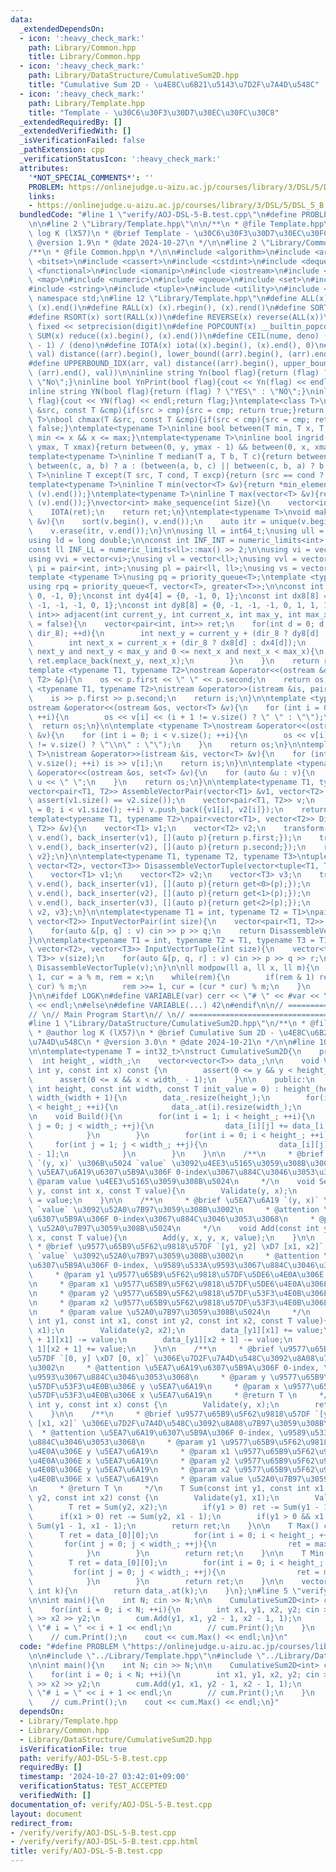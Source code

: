 ```yaml
---
data:
  _extendedDependsOn:
  - icon: ':heavy_check_mark:'
    path: Library/Common.hpp
    title: Library/Common.hpp
  - icon: ':heavy_check_mark:'
    path: Library/DataStructure/CumulativeSum2D.hpp
    title: "Cumulative Sum 2D - \u4E8C\u6B21\u5143\u7D2F\u7A4D\u548C"
  - icon: ':heavy_check_mark:'
    path: Library/Template.hpp
    title: "Template - \u30C6\u30F3\u30D7\u30EC\u30FC\u30C8"
  _extendedRequiredBy: []
  _extendedVerifiedWith: []
  _isVerificationFailed: false
  _pathExtension: cpp
  _verificationStatusIcon: ':heavy_check_mark:'
  attributes:
    '*NOT_SPECIAL_COMMENTS*': ''
    PROBLEM: https://onlinejudge.u-aizu.ac.jp/courses/library/3/DSL/5/DSL_5_B
    links:
    - https://onlinejudge.u-aizu.ac.jp/courses/library/3/DSL/5/DSL_5_B
  bundledCode: "#line 1 \"verify/AOJ-DSL-5-B.test.cpp\"\n#define PROBLEM \"https://onlinejudge.u-aizu.ac.jp/courses/library/3/DSL/5/DSL_5_B\"\
    \n\n#line 2 \"Library/Template.hpp\"\n\n/**\n * @file Template.hpp\n * @author\
    \ log K (lX57)\n * @brief Template - \u30C6\u30F3\u30D7\u30EC\u30FC\u30C8\n *\
    \ @version 1.9\n * @date 2024-10-27\n */\n\n#line 2 \"Library/Common.hpp\"\n\n\
    /**\n * @file Common.hpp\n */\n\n#include <algorithm>\n#include <array>\n#include\
    \ <bitset>\n#include <cassert>\n#include <cstdint>\n#include <deque>\n#include\
    \ <functional>\n#include <iomanip>\n#include <iostream>\n#include <limits>\n#include\
    \ <map>\n#include <numeric>\n#include <queue>\n#include <set>\n#include <stack>\n\
    #include <string>\n#include <tuple>\n#include <utility>\n#include <vector>\nusing\
    \ namespace std;\n#line 12 \"Library/Template.hpp\"\n#define ALL(x) (x).begin(),\
    \ (x).end()\n#define RALL(x) (x).rbegin(), (x).rend()\n#define SORT(x) sort(ALL(x))\n\
    #define RSORT(x) sort(RALL(x))\n#define REVERSE(x) reverse(ALL(x))\n#define SETPRE(digit)\
    \ fixed << setprecision(digit)\n#define POPCOUNT(x) __builtin_popcount(x)\n#define\
    \ SUM(x) reduce((x).begin(), (x).end())\n#define CEIL(nume, deno) ((nume) + (deno)\
    \ - 1) / (deno)\n#define IOTA(x) iota((x).begin(), (x).end(), 0)\n#define LOWERBOUND_IDX(arr,\
    \ val) distance((arr).begin(), lower_bound((arr).begin(), (arr).end(), val))\n\
    #define UPPERBOUND_IDX(arr, val) distance((arr).begin(), upper_bound((arr).begin(),\
    \ (arr).end(), val))\n\ninline string Yn(bool flag){return (flag) ? \"Yes\" :\
    \ \"No\";}\ninline bool YnPrint(bool flag){cout << Yn(flag) << endl;return flag;}\n\
    inline string YN(bool flag){return (flag) ? \"YES\" : \"NO\";}\ninline bool YNPrint(bool\
    \ flag){cout << YN(flag) << endl;return flag;}\ntemplate<class T>\nbool chmin(T\
    \ &src, const T &cmp){if(src > cmp){src = cmp; return true;}return false;}\ntemplate<class\
    \ T>\nbool chmax(T &src, const T &cmp){if(src < cmp){src = cmp; return true;}return\
    \ false;}\ntemplate<typename T>\ninline bool between(T min, T x, T max){return\
    \ min <= x && x <= max;}\ntemplate<typename T>\ninline bool ingrid(T y, T x, T\
    \ ymax, T xmax){return between(0, y, ymax - 1) && between(0, x, xmax - 1);}\n\
    template<typename T>\ninline T median(T a, T b, T c){return between(b, a, c) ||\
    \ between(c, a, b) ? a : (between(a, b, c) || between(c, b, a) ? b : c);}\ntemplate<typename\
    \ T>\ninline T except(T src, T cond, T excp){return (src == cond ? excp : src);}\n\
    template<typename T>\ninline T min(vector<T> &v){return *min_element((v).begin(),\
    \ (v).end());}\ntemplate<typename T>\ninline T max(vector<T> &v){return *max_element((v).begin(),\
    \ (v).end());}\nvector<int> make_sequence(int Size){\n    vector<int> ret(Size);\n\
    \    IOTA(ret);\n    return ret;\n}\ntemplate<typename T>\nvoid make_unique(vector<T>\
    \ &v){\n    sort(v.begin(), v.end());\n    auto itr = unique(v.begin(), v.end());\n\
    \    v.erase(itr, v.end());\n}\n\nusing ll = int64_t;\nusing ull = uint64_t;\n\
    using ld = long double;\n\nconst int INF_INT = numeric_limits<int>::max() >> 2;\n\
    const ll INF_LL = numeric_limits<ll>::max() >> 2;\n\nusing vi = vector<int>;\n\
    using vvi = vector<vi>;\nusing vl = vector<ll>;\nusing vvl = vector<vl>;\nusing\
    \ pi = pair<int, int>;\nusing pl = pair<ll, ll>;\nusing vs = vector<string>;\n\
    template <typename T>\nusing pq = priority_queue<T>;\ntemplate <typename T>\n\
    using rpq = priority_queue<T, vector<T>, greater<T>>;\n\nconst int dx4[4] = {1,\
    \ 0, -1, 0};\nconst int dy4[4] = {0, -1, 0, 1};\nconst int dx8[8] = {1, 1, 0,\
    \ -1, -1, -1, 0, 1};\nconst int dy8[8] = {0, -1, -1, -1, 0, 1, 1, 1};\n\nvector<pair<int,\
    \ int>> adjacent(int current_y, int current_x, int max_y, int max_x, bool dir_8\
    \ = false){\n    vector<pair<int, int>> ret;\n    for(int d = 0; d < 4 * (1 +\
    \ dir_8); ++d){\n        int next_y = current_y + (dir_8 ? dy8[d] : dy4[d]);\n\
    \        int next_x = current_x + (dir_8 ? dx8[d] : dx4[d]);\n        if(0 <=\
    \ next_y and next_y < max_y and 0 <= next_x and next_x < max_x){\n           \
    \ ret.emplace_back(next_y, next_x);\n        }\n    }\n    return ret;\n}\n\n\
    template <typename T1, typename T2>\nostream &operator<<(ostream &os, const pair<T1,\
    \ T2> &p){\n    os << p.first << \" \" << p.second;\n    return os;\n}\n\ntemplate\
    \ <typename T1, typename T2>\nistream &operator>>(istream &is, pair<T1, T2> &p){\n\
    \    is >> p.first >> p.second;\n    return is;\n}\n\ntemplate <typename T>\n\
    ostream &operator<<(ostream &os, vector<T> &v){\n    for (int i = 0; i < v.size();\
    \ ++i){\n        os << v[i] << (i + 1 != v.size() ? \" \" : \"\");\n    }\n  \
    \  return os;\n}\n\ntemplate <typename T>\nostream &operator<<(ostream &os, vector<vector<T>>\
    \ &v){\n    for (int i = 0; i < v.size(); ++i){\n        os << v[i] << (i + 1\
    \ != v.size() ? \"\\n\" : \"\");\n    }\n    return os;\n}\n\ntemplate <typename\
    \ T>\nistream &operator>>(istream &is, vector<T> &v){\n    for (int i = 0; i <\
    \ v.size(); ++i) is >> v[i];\n    return is;\n}\n\ntemplate <typename T>\nostream\
    \ &operator<<(ostream &os, set<T> &v){\n    for (auto &u : v){\n        os <<\
    \ u << \" \";\n    }\n    return os;\n}\n\ntemplate<typename T1, typename T2>\n\
    vector<pair<T1, T2>> AssembleVectorPair(vector<T1> &v1, vector<T2> &v2){\n   \
    \ assert(v1.size() == v2.size());\n    vector<pair<T1, T2>> v;\n    for(int i\
    \ = 0; i < v1.size(); ++i) v.push_back({v1[i], v2[i]});\n    return v;\n}\n\n\
    template<typename T1, typename T2>\npair<vector<T1>, vector<T2>> DisassembleVectorPair(vector<pair<T1,\
    \ T2>> &v){\n    vector<T1> v1;\n    vector<T2> v2;\n    transform(v.begin(),\
    \ v.end(), back_inserter(v1), [](auto p){return p.first;});\n    transform(v.begin(),\
    \ v.end(), back_inserter(v2), [](auto p){return p.second;});\n    return {v1,\
    \ v2};\n}\n\ntemplate<typename T1, typename T2, typename T3>\ntuple<vector<T1>,\
    \ vector<T2>, vector<T3>> DisassembleVectorTuple(vector<tuple<T1, T2, T3>> &v){\n\
    \    vector<T1> v1;\n    vector<T2> v2;\n    vector<T3> v3;\n    transform(v.begin(),\
    \ v.end(), back_inserter(v1), [](auto p){return get<0>(p);});\n    transform(v.begin(),\
    \ v.end(), back_inserter(v2), [](auto p){return get<1>(p);});\n    transform(v.begin(),\
    \ v.end(), back_inserter(v3), [](auto p){return get<2>(p);});\n    return {v1,\
    \ v2, v3};\n}\n\ntemplate<typename T1 = int, typename T2 = T1>\npair<vector<T1>,\
    \ vector<T2>> InputVectorPair(int size){\n    vector<pair<T1, T2>> v(size);\n\
    \    for(auto &[p, q] : v) cin >> p >> q;\n    return DisassembleVectorPair(v);\n\
    }\n\ntemplate<typename T1 = int, typename T2 = T1, typename T3 = T1>\ntuple<vector<T1>,\
    \ vector<T2>, vector<T3>> InputVectorTuple(int size){\n    vector<tuple<T1, T2,\
    \ T3>> v(size);\n    for(auto &[p, q, r] : v) cin >> p >> q >> r;\n    return\
    \ DisassembleVectorTuple(v);\n}\n\nll modpow(ll a, ll x, ll m){\n    ll ret =\
    \ 1, cur = a % m, rem = x;\n    while(rem){\n        if(rem & 1) ret = (ret *\
    \ cur) % m;\n        rem >>= 1, cur = (cur * cur) % m;\n    }\n    return ret;\n\
    }\n\n#ifdef LOGK\n#define VARIABLE(var) cerr << \"# \" << #var << \" = \" << var\
    \ << endl;\n#else\n#define VARIABLE(...) 42\n#endif\n\n// ==============================================================\n\
    // \n// Main Program Start\n// \n// ==============================================================\n\
    #line 1 \"Library/DataStructure/CumulativeSum2D.hpp\"\n/**\n * @file CumulativeSum2D.hpp\n\
    \ * @author log K (lX57)\n * @brief Cumulative Sum 2D - \u4E8C\u6B21\u5143\u7D2F\
    \u7A4D\u548C\n * @version 3.0\n * @date 2024-10-21\n */\n\n#line 10 \"Library/DataStructure/CumulativeSum2D.hpp\"\
    \n\ntemplate<typename T = int32_t>\nstruct CumulativeSum2D{\n    private:\n  \
    \  int height_, width_;\n    vector<vector<T>> data_;\n\n    void Validate(const\
    \ int y, const int x) const {\n        assert(0 <= y && y < height_ - 1);\n  \
    \      assert(0 <= x && x < width_ - 1);\n    }\n\n    public:\n    CumulativeSum2D(const\
    \ int height, const int width, const T init_value = 0) : height_(height + 1),\
    \ width_(width + 1){\n        data_.resize(height_);\n        for(int i = 0; i\
    \ < height_; ++i){\n            data_.at(i).resize(width_);\n        }\n    }\n\
    \n    void Build(){\n        for(int i = 1; i < height_; ++i){\n            for(int\
    \ j = 0; j < width_; ++j){\n                data_[i][j] += data_[i - 1][j];\n\
    \            }\n        }\n        for(int i = 0; i < height_; ++i){\n       \
    \     for(int j = 1; j < width_; ++j){\n                data_[i][j] += data_[i][j\
    \ - 1];\n            }\n        }\n    }\n\n    /**\n     * @brief \u5EA7\u6A19\
    \ `(y, x)` \u306B\u5024 `value` \u3092\u4EE3\u5165\u3059\u308B\u3002\n     * @attention\
    \ \u5EA7\u6A19\u6307\u5B9A\u306F 0-index\u3067\u884C\u3046\u3053\u3068\n     *\
    \ @param value \u4EE3\u5165\u3059\u308B\u5024\n     */\n    void Set(const int\
    \ y, const int x, const T value){\n        Validate(y, x);\n        data_[y][x]\
    \ = value;\n    }\n\n    /**\n     * @brief \u5EA7\u6A19 `(y, x)` \u306B\u5024\
    \ `value` \u3092\u52A0\u7B97\u3059\u308B\u3002\n     * @attention \u5EA7\u6A19\
    \u6307\u5B9A\u306F 0-index\u3067\u884C\u3046\u3053\u3068\n     * @param value\
    \ \u52A0\u7B97\u3059\u308B\u5024\n     */\n    void Add(const int y, const int\
    \ x, const T value){\n        Add(y, x, y, x, value);\n    }\n\n    /**\n    \
    \ * @brief \u9577\u65B9\u5F62\u9818\u57DF `[y1, y2] \xD7 [x1, x2]` \u306B\u5024\
    \ `value` \u3092\u52A0\u7B97\u3059\u308B\u3002\n     * @attention \u5EA7\u6A19\
    \u6307\u5B9A\u306F 0-index, \u9589\u533A\u9593\u3067\u884C\u3046\u3053\u3068\n\
    \     * @param y1 \u9577\u65B9\u5F62\u9818\u57DF\u5DE6\u4E0A\u306E y \u5EA7\u6A19\
    \n     * @param x1 \u9577\u65B9\u5F62\u9818\u57DF\u5DE6\u4E0A\u306E x \u5EA7\u6A19\
    \n     * @param y2 \u9577\u65B9\u5F62\u9818\u57DF\u53F3\u4E0B\u306E y \u5EA7\u6A19\
    \n     * @param x2 \u9577\u65B9\u5F62\u9818\u57DF\u53F3\u4E0B\u306E x \u5EA7\u6A19\
    \n     * @param value \u52A0\u7B97\u3059\u308B\u5024\n     */\n    void Add(const\
    \ int y1, const int x1, const int y2, const int x2, const T value){\n        Validate(y1,\
    \ x1);\n        Validate(y2, x2);\n        data_[y1][x1] += value;\n        data_[y2\
    \ + 1][x1] -= value;\n        data_[y1][x2 + 1] -= value;\n        data_[y2 +\
    \ 1][x2 + 1] += value;\n    }\n\n    /**\n     * @brief \u9577\u65B9\u5F62\u9818\
    \u57DF `[0, y] \xD7 [0, x]` \u306E\u7D2F\u7A4D\u548C\u3092\u8A08\u7B97\u3059\u308B\
    \u3002\n     * @attention \u5EA7\u6A19\u6307\u5B9A\u306F 0-index, \u9589\u533A\
    \u9593\u3067\u884C\u3046\u3053\u3068\n     * @param y \u9577\u65B9\u5F62\u9818\
    \u57DF\u53F3\u4E0B\u306E y \u5EA7\u6A19\n     * @param x \u9577\u65B9\u5F62\u9818\
    \u57DF\u53F3\u4E0B\u306E x \u5EA7\u6A19\n     * @return T \n     */\n    T Sum(const\
    \ int y, const int x) const {\n        Validate(y, x);\n        return data_[y][x];\n\
    \    }\n\n    /**\n     * @brief \u9577\u65B9\u5F62\u9818\u57DF `[y1, y2] \xD7\
    \ [x1, x2]` \u306E\u7D2F\u7A4D\u548C\u3092\u8A08\u7B97\u3059\u308B\u3002\n   \
    \  * @attention \u5EA7\u6A19\u6307\u5B9A\u306F 0-index, \u9589\u533A\u9593\u3067\
    \u884C\u3046\u3053\u3068\n     * @param y1 \u9577\u65B9\u5F62\u9818\u57DF\u5DE6\
    \u4E0A\u306E y \u5EA7\u6A19\n     * @param x1 \u9577\u65B9\u5F62\u9818\u57DF\u5DE6\
    \u4E0A\u306E x \u5EA7\u6A19\n     * @param y2 \u9577\u65B9\u5F62\u9818\u57DF\u53F3\
    \u4E0B\u306E y \u5EA7\u6A19\n     * @param x2 \u9577\u65B9\u5F62\u9818\u57DF\u53F3\
    \u4E0B\u306E x \u5EA7\u6A19\n     * @param value \u52A0\u7B97\u3059\u308B\u5024\
    \n     * @return T \n     */\n    T Sum(const int y1, const int x1, const int\
    \ y2, const int x2) const {\n        Validate(y1, x1);\n        Validate(y2, x2);\n\
    \        T ret = Sum(y2, x2);\n        if(y1 > 0) ret -= Sum(y1 - 1, x2);\n  \
    \      if(x1 > 0) ret -= Sum(y2, x1 - 1);\n        if(y1 > 0 && x1 > 0) ret +=\
    \ Sum(y1 - 1, x1 - 1);\n        return ret;\n    }\n\n    T Max() const {\n  \
    \      T ret = data_[0][0];\n        for(int i = 0; i < height_; ++i){\n     \
    \       for(int j = 0; j < width_; ++j){\n                ret = max(ret, data_[i][j]);\n\
    \            }\n        }\n        return ret;\n    }\n\n    T Min() const {\n\
    \        T ret = data_[0][0];\n        for(int i = 0; i < height_; ++i){\n   \
    \         for(int j = 0; j < width_; ++j){\n                ret = min(ret, data_[i][j]);\n\
    \            }\n        }\n        return ret;\n    }\n\n    vector<T> &operator[](const\
    \ int k){\n        return data_.at(k);\n    }\n};\n#line 5 \"verify/AOJ-DSL-5-B.test.cpp\"\
    \n\nint main(){\n    int N; cin >> N;\n\n    CumulativeSum2D<int> cum(2000, 2000);\n\
    \    for(int i = 0; i < N; ++i){\n        int x1, y1, x2, y2; cin >> x1 >> y1\
    \ >> x2 >> y2;\n        cum.Add(y1, x1, y2 - 1, x2 - 1, 1);\n        // cerr <<\
    \ \"# i = \" << i + 1 << endl;\n        // cum.Print();\n    }\n    cum.Build();\n\
    \    // cum.Print();\n    cout << cum.Max() << endl;\n}\n"
  code: "#define PROBLEM \"https://onlinejudge.u-aizu.ac.jp/courses/library/3/DSL/5/DSL_5_B\"\
    \n\n#include \"../Library/Template.hpp\"\n#include \"../Library/DataStructure/CumulativeSum2D.hpp\"\
    \n\nint main(){\n    int N; cin >> N;\n\n    CumulativeSum2D<int> cum(2000, 2000);\n\
    \    for(int i = 0; i < N; ++i){\n        int x1, y1, x2, y2; cin >> x1 >> y1\
    \ >> x2 >> y2;\n        cum.Add(y1, x1, y2 - 1, x2 - 1, 1);\n        // cerr <<\
    \ \"# i = \" << i + 1 << endl;\n        // cum.Print();\n    }\n    cum.Build();\n\
    \    // cum.Print();\n    cout << cum.Max() << endl;\n}"
  dependsOn:
  - Library/Template.hpp
  - Library/Common.hpp
  - Library/DataStructure/CumulativeSum2D.hpp
  isVerificationFile: true
  path: verify/AOJ-DSL-5-B.test.cpp
  requiredBy: []
  timestamp: '2024-10-27 03:42:01+09:00'
  verificationStatus: TEST_ACCEPTED
  verifiedWith: []
documentation_of: verify/AOJ-DSL-5-B.test.cpp
layout: document
redirect_from:
- /verify/verify/AOJ-DSL-5-B.test.cpp
- /verify/verify/AOJ-DSL-5-B.test.cpp.html
title: verify/AOJ-DSL-5-B.test.cpp
---
```

